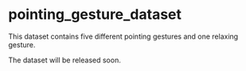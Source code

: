 # pointing_gesture_dataset

This dataset contains five different pointing gestures and one relaxing gesture.

The dataset will be released soon.
